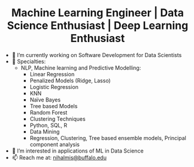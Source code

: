 <h1 align="center" Hi 👋, I'm Nihal Mishra</h1>

<h1 align="center">Machine Learning Engineer | Data Science Enthusiast | Deep Learning Enthusiast</h1>

- 🔭  I’m currently working on Software Development for Data Scientists
- 🌱 Specialties: <br>
   - NLP, Machine learning and Predictive Modelling: <br>
        - Linear Regression <br>
        - Penalized Models (Ridge, Lasso) <br>
        - Logistic Regression <br>
        - KNN <br>
        - Naïve Bayes <br>
        - Tree based Models <br>
        - Random Forest <br>
        - Clustering Techniques <br>
      + Python, SQL, R <br>
      + Data Mining <br>
      + Regression, Clustering, Tree based ensemble models, Principal component analysis <br>
- 👯 I’m interested in applications of ML in Data Science
- 📫 Reach me at: nihalmis@buffalo.edu



